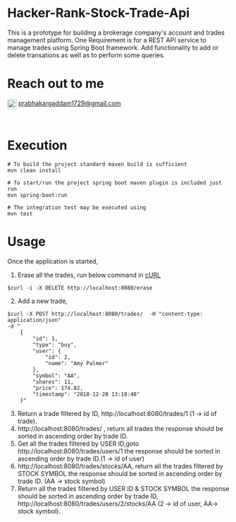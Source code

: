 # Hacker-Rank-Stock-Trade-Api
This is a prototype for building a brokerage company's account and trades management platform. One Requirement is for a REST API service to manage trades using Spring Boot framework. Add functionality to add or delete transations as well as to perform some queries.

# Reach out to me
[<img align="left" alt="LinkedIn" width="22px" src="https://cdn.jsdelivr.net/npm/simple-icons@v3/icons/linkedin.svg" />](https://www.linkedin.com/in/prabhakargaddam/)
<p><a href="mailto:prabhakargaddam1729@gmail.com">prabhakargaddam1729@gmail.com</a></p>
<br/>



# Execution
```
# To build the project standard maven build is sufficient
mvn clean install

# To start/run the project spring boot maven plugin is included just run
mvn spring-boot:run

# The integration test may be executed using
mvn test
```
 # Usage 
Once the application is started,

1. Erase all the trades, run below command in [cURL](https://en.wikipedia.org/wiki/CURL)
```
$curl -i -X DELETE http://localhost:8080/erase
````
2. Add a new trade,
```
$curl -X POST http://localhost:8080/trades/  -H "content-type: application/json"
-d "
    {
        "id": 1,
        "type": "buy",
        "user": {
            "id": 2,
            "name": "Amy Palmer"
        },
        "symbol": "AA",
        "shares": 11,
        "price": 174.82,
        "timestamp": "2018-12-28 13:18:48"
    }"
```
3. Return a trade filtered by ID, http://localhost:8080/trades/1 (1 -> id of trade).
4. http://localhost:8080/trades/ , return all trades the response should be sorted in ascending order by trade ID.
5.  Get all the trades filtered by USER ID,goto http://localhost:8080/trades/users/1 the response should be sorted in ascending order by trade ID.(1 -> id of user)
6. http://localhost:8080/trades/stocks/AA, return all the trades filtered by STOCK SYMBOL the response should be sorted in ascending order by trade ID. (AA -> stock symbol)
7. Return all the trades filtered by USER ID & STOCK SYMBOL the response should be sorted in ascending order by trade ID, http://localhost:8080/trades/users/2/stocks/AA (2 -> id of user, AA-> stock symbol).



